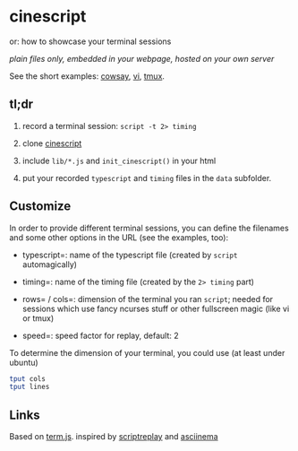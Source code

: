 cinescript
==========

or: how to showcase your terminal sessions

*plain files only, embedded in your webpage, hosted on your own server*

See the short examples:
[cowsay](http://arnehilmann.github.io/cinescript/index.html?typescript=examples/cowsay/typescript&timing=examples/cowsay/timing&rows=31&cols=106),
[vi](http://arnehilmann.github.io/cinescript/index.html?typescript=examples/vi/typescript&timing=examples/vi/timing&rows=31&cols=106),
[tmux](http://arnehilmann.github.io/cinescript/index.html?typescript=examples/tmux/typescript&timing=examples/tmux/timing&rows=31&cols=106).


tl;dr
----

1. record a terminal session: ```script -t 2> timing```

2. clone [cinescript](https://github.com/arnehilmann/cinescript)

3. include ```lib/*.js``` and ```init_cinescript()``` in your html

4. put your recorded ```typescript``` and ```timing``` files in the ```data``` subfolder.


Customize
---------

In order to provide different terminal sessions, you can define the
filenames and some other options in the URL (see the examples, too):

* typescript=<string>: name of the typescript file (created by ```script``` automagically)

* timing=<string>: name of the timing file (created by the ```2> timing``` part)

* rows=<int> / cols=<int>: dimension of the terminal you ran ```script```; needed for
    sessions which use fancy ncurses stuff or other fullscreen magic (like vi or tmux)

* speed=<int>: speed factor for replay, default: 2

To determine the dimension of your terminal, you could use (at least under ubuntu)
```bash
tput cols
tput lines
```

Links
-----

Based on [term.js](https://github.com/chjj/term.js).
inspired by [scriptreplay](https://mister-muffin.de/scriptreplay/) and
[asciinema](https://github.com/sickill/asciinema.org)

